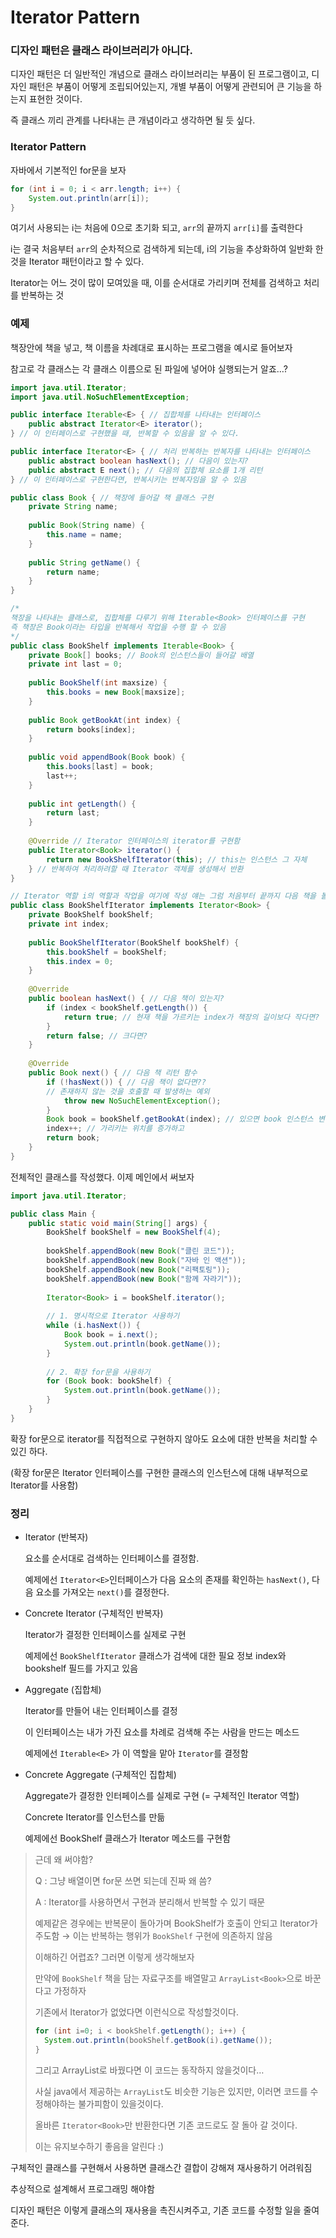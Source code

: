 # Iterator Pattern

### 디자인 패턴은 클래스 라이브러리가 아니다.

디자인 패턴은 더 일반적인 개념으로 클래스 라이브러리는 부품이 된 프로그램이고, 디자인 패턴은 부품이 어떻게 조립되어있는지, 개별 부품이 어떻게 관련되어 큰 기능을 하는지 표현한 것이다. 

즉 클래스 끼리 관계를 나타내는 큰 개념이라고 생각하면 될 듯 싶다.

### Iterator Pattern

자바에서 기본적인 for문을 보자

```java
for (int i = 0; i < arr.length; i++) {
	System.out.println(arr[i]);
}
```

여기서 사용되는 i는 처음에 0으로 초기화 되고, `arr`의 끝까지 `arr[i]`를 출력한다

i는 결국 처음부터 `arr`의 순차적으로 검색하게 되는데, i의 기능을 추상화하여 일반화 한 것을 Iterator 패턴이라고 할 수 있다.

Iterator는 어느 것이 많이 모여있을 때, 이를 순서대로 가리키며 전체를 검색하고 처리를 반복하는 것

### 예제

책장안에 책을 넣고, 책 이름을 차례대로 표시하는 프로그램을 예시로 들어보자

참고로 각 클래스는 각 클래스 이름으로 된 파일에 넣어야 실행되는거 알죠…?

```java
import java.util.Iterator;
import java.util.NoSuchElementException;

public interface Iterable<E> { // 집합체를 나타내는 인터페이스
	public abstract Iterator<E> iterator();
} // 이 인터페이스로 구현했을 때, 반복할 수 있음을 알 수 있다.

public interface Iterator<E> { // 처리 반복하는 반복자를 나타내는 인터페이스
	public abstract boolean hasNext(); // 다음이 있는지?
	public abstract E next(); // 다음의 집합체 요소를 1개 리턴
} // 이 인터페이스로 구현한다면, 반복시키는 반복자임을 알 수 있음

public class Book { // 책장에 들어갈 책 클래스 구현
	private String name;
	
	public Book(String name) {
		this.name = name;
	}
	
	public String getName() {
		return name;
	}
}

/*
책장을 나타내는 클래스로, 집합체를 다루기 위해 Iterable<Book> 인터페이스를 구현
즉 책장은 Book이라는 타입을 반복해서 작업을 수행 할 수 있음
*/
public class BookShelf implements Iterable<Book> {
	private Book[] books; // Book의 인스턴스들이 들어갈 배열
	private int last = 0;
	
	public BookShelf(int maxsize) {
		this.books = new Book[maxsize];
	}
	
	public Book getBookAt(int index) {
		return books[index];
	}
	
	public void appendBook(Book book) {
		this.books[last] = book;
		last++;
	}
	
	public int getLength() {
		return last;
	}
	
	@Override // Iterator 인터페이스의 iterator를 구현함
	public Iterator<Book> iterator() {
		return new BookShelfIterator(this); // this는 인스턴스 그 자체
	} // 반복하여 처리하려할 때 Iterator 객체를 생성해서 반환
}

// Iterator 역할 i의 역할과 작업을 여기에 작성 얘는 그럼 처음부터 끝까지 다음 책을 볼 수 있음
public class BookShelfIterator implements Iterator<Book> {
	private BookShelf bookShelf;
	private int index;
	
	public BookShelfIterator(BookShelf bookShelf) {
		this.bookShelf = bookShelf;
		this.index = 0;
	}
	
	@Override
	public boolean hasNext() { // 다음 책이 있는지?
		if (index < bookShelf.getLength()) {
			return true; // 현재 책을 가르키는 index가 책장의 길이보다 작다면?
		}
		return false; // 크다면?
	}
	
	@Override
	public Book next() { // 다음 책 리턴 함수
		if (!hasNext()) { // 다음 책이 없다면??
		// 존재하지 않는 것을 호출할 때 발생하는 예외
			throw new NoSuchElementException();
		}
		Book book = bookShelf.getBookAt(index); // 있으면 book 인스턴스 변수에 저장
		index++; // 가리키는 위치를 증가하고
		return book;
	}
}
```

전체적인 클래스를 작성했다. 이제 메인에서 써보자

```java
import java.util.Iterator;

public class Main {
	public static void main(String[] args) {
		BookShelf bookShelf = new BookShelf(4);
		
		bookShelf.appendBook(new Book("클린 코드"));
		bookShelf.appendBook(new Book("자바 인 액션"));
		bookShelf.appendBook(new Book("리팩토링"));
		bookShelf.appendBook(new Book("함께 자라기"));
		
		Iterator<Book> i = bookShelf.iterator();
		
		// 1. 명시적으로 Iterator 사용하기
		while (i.hasNext()) {
			Book book = i.next();
			System.out.println(book.getName());
		}
		
		// 2. 확장 for문을 사용하기
		for (Book book: bookShelf) {
			System.out.println(book.getName());
		}
	}
}
```

확장 for문으로 iterator를 직접적으로 구현하지 않아도 요소에 대한 반복을 처리할 수 있긴 하다.

(확장 for문은 Iterator 인터페이스를 구현한 클래스의 인스턴스에 대해 내부적으로 Iterator를 사용함)

### 정리

- Iterator (반복자)
    
    요소를 순서대로 검색하는 인터페이스를 결정함.
    
    예제에선 `Iterator<E>`인터페이스가 다음 요소의 존재를 확인하는 `hasNext()`, 다음 요소를 가져오는 `next()`를 결정한다.
    
- Concrete Iterator (구체적인 반복자)
    
    Iterator가 결정한 인터페이스를 실제로 구현
    
    예제에선 `BookShelfIterator` 클래스가 검색에 대한 필요 정보 index와 bookshelf 필드를 가지고 있음
    
- Aggregate (집합체)
    
    Iterator를 만들어 내는 인터페이스를 결정
    
    이 인터페이스는 내가 가진 요소를 차례로 검색해 주는 사람을 만드는 메소드
    
    예제에선 `Iterable<E>` 가 이 역할을 맡아 `Iterator`를 결정함
    

- Concrete Aggregate (구체적인 집합체)
    
    Aggregate가 결정한 인터페이스를 실제로 구현 (= 구체적인 Iterator 역할)
    
    Concrete Iterator를 인스턴스를 만듦
    
    예제에선 BookShelf 클래스가 Iterator 메소드를 구현함
    

> 근데 왜 써야함?
> 
> 
> Q : 그냥 배열이면 for문 쓰면 되는데 진짜 왜 씀?
> 
> A : Iterator를 사용하면서 구현과 분리해서 반복할 수 있기 때문
> 
> 예제같은 경우에는 반복문이 돌아가며 BookShelf가 호출이 안되고 Iterator가 주도함 → 이는 반복하는 행위가 `BookShelf` 구현에 의존하지 않음
> 
> 이해하긴 어렵죠? 그러면 이렇게 생각해보자
> 
> 만약에 `BookShelf` 책을 담는 자료구조를 배열말고 `ArrayList<Book>`으로 바꾼다고 가정하자
> 
> 기존에서 Iterator가 없었다면 이런식으로 작성할것이다.
> 
> ```java
> for (int i=0; i < bookShelf.getLength(); i++) {
> 	System.out.println(bookShelf.getBook(i).getName());
> }
> ```
> 
> 그리고 ArrayList로 바꿨다면 이 코드는 동작하지 않을것이다…
> 
> 사실 java에서 제공하는 `ArrayList`도 비슷한 기능은 있지만, 이러면 코드를 수정해야하는 불가피함이 있을것이다.
> 
> 올바른 `Iterator<Book>`만 반환한다면 기존 코드로도 잘 돌아 갈 것이다.
> 
> 이는 유지보수하기 좋음을 알린다 :)
> 

구체적인 클래스를 구현해서 사용하면 클래스간 결합이 강해져 재사용하기 어려워짐

추상적으로 설계해서 프로그래밍 해야함

디자인 패턴은 이렇게 클래스의 재사용을 촉진시켜주고, 기존 코드를 수정할 일을 줄여준다.
